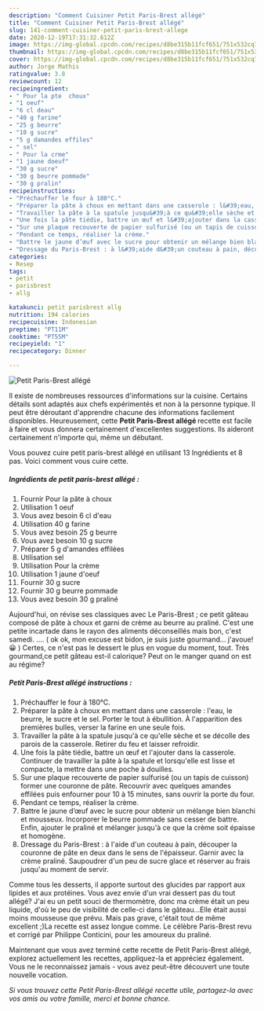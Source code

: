 ```yaml
---
description: "Comment Cuisiner Petit Paris-Brest allégé"
title: "Comment Cuisiner Petit Paris-Brest allégé"
slug: 141-comment-cuisiner-petit-paris-brest-allege
date: 2020-12-19T17:31:32.612Z
image: https://img-global.cpcdn.com/recipes/d8be315b11fcf651/751x532cq70/petit-paris-brest-allege-photo-principale-de-la-recette.jpg
thumbnail: https://img-global.cpcdn.com/recipes/d8be315b11fcf651/751x532cq70/petit-paris-brest-allege-photo-principale-de-la-recette.jpg
cover: https://img-global.cpcdn.com/recipes/d8be315b11fcf651/751x532cq70/petit-paris-brest-allege-photo-principale-de-la-recette.jpg
author: Jorge Mathis
ratingvalue: 3.8
reviewcount: 12
recipeingredient:
- " Pour la pte  choux"
- "1 oeuf"
- "6 cl deau"
- "40 g farine"
- "25 g beurre"
- "10 g sucre"
- "5 g damandes effiles"
- " sel"
- " Pour la crme"
- "1 jaune doeuf"
- "30 g sucre"
- "30 g beurre pommade"
- "30 g pralin"
recipeinstructions:
- "Préchauffer le four à 180°C."
- "Préparer la pâte à choux en mettant dans une casserole : l&#39;eau, le beurre, le sucre et le sel. Porter le tout à ébullition. À l&#39;apparition des premières bulles, verser la farine en une seule fois."
- "Travailler la pâte à la spatule jusqu&#39;à ce qu&#39;elle sèche et se décolle des parois de la casserole. Retirer du feu et laisser refroidir."
- "Une fois la pâte tiédie, battre un œuf et l&#39;ajouter dans la casserole. Continuer de travailler la pâte à la spatule et lorsqu&#39;elle est lisse et compacte, la mettre dans une poche à douilles."
- "Sur une plaque recouverte de papier sulfurisé (ou un tapis de cuisson) former une couronne de pâte. Recouvrir avec quelques amandes effilées puis enfourner pour 10 à 15 minutes, sans ouvrir la porte du four."
- "Pendant ce temps, réaliser la crème."
- "Battre le jaune d’œuf avec le sucre pour obtenir un mélange bien blanchi et mousseux. Incorporer le beurre pommade sans cesser de battre. Enfin, ajouter le praliné et mélanger jusqu&#39;à ce que la crème soit épaisse et homogène."
- "Dressage du Paris-Brest : à l&#39;aide d&#39;un couteau à pain, découper la couronne de pâte en deux dans le sens de l&#39;épaisseur. Garnir avec la crème praliné. Saupoudrer d&#39;un peu de sucre glace et réserver au frais jusqu&#39;au moment de servir."
categories:
- Resep
tags:
- petit
- parisbrest
- allg

katakunci: petit parisbrest allg 
nutrition: 194 calories
recipecuisine: Indonesian
preptime: "PT11M"
cooktime: "PT55M"
recipeyield: "1"
recipecategory: Dinner

---
```



![Petit Paris-Brest allégé](https://img-global.cpcdn.com/recipes/d8be315b11fcf651/751x532cq70/petit-paris-brest-allege-photo-principale-de-la-recette.jpg)

Il existe de nombreuses ressources d'informations sur la cuisine. Certains détails sont adaptés aux chefs expérimentés et non à la personne typique. Il peut être déroutant d'apprendre chacune des informations facilement disponibles. Heureusement, cette <strong> Petit Paris-Brest allégé </strong> recette est facile à faire et vous donnera certainement d'excellentes suggestions. Ils aideront certainement n'importe qui, même un débutant.

<!--inarticleads1-->

Vous pouvez cuire petit paris-brest allégé en utilisant 13 Ingrédients et 8 pas. Voici comment vous cuire cette.

##### Ingrédients de petit paris-brest allégé :

1. Fournir  Pour la pâte à choux
1. Utilisation 1 oeuf
1. Vous avez besoin 6 cl d&#39;eau
1. Utilisation 40 g farine
1. Vous avez besoin 25 g beurre
1. Vous avez besoin 10 g sucre
1. Préparer 5 g d&#39;amandes effilées
1. Utilisation  sel
1. Utilisation  Pour la crème
1. Utilisation 1 jaune d&#39;oeuf
1. Fournir 30 g sucre
1. Fournir 30 g beurre pommade
1. Vous avez besoin 30 g praliné


Aujourd&#39;hui, on révise ses classiques avec Le Paris-Brest ; ce petit gâteau composé de pâte à choux et garni de crème au beurre au praliné. C&#39;est une petite incartade dans le rayon des aliments déconseillés mais bon, c&#39;est samedi. …. ( ok ok, mon excuse est bidon, je suis juste gourmand… j&#39;avoue! 😀 ) Certes, ce n&#39;est pas le dessert le plus en vogue du moment, tout. Très gourmand,ce petit gâteau est-il calorique? Peut on le manger quand on est au régime? 

<!--inarticleads2-->

##### Petit Paris-Brest allégé instructions :

1. Préchauffer le four à 180°C.
1. Préparer la pâte à choux en mettant dans une casserole : l&#39;eau, le beurre, le sucre et le sel. Porter le tout à ébullition. À l&#39;apparition des premières bulles, verser la farine en une seule fois.
1. Travailler la pâte à la spatule jusqu&#39;à ce qu&#39;elle sèche et se décolle des parois de la casserole. Retirer du feu et laisser refroidir.
1. Une fois la pâte tiédie, battre un œuf et l&#39;ajouter dans la casserole. Continuer de travailler la pâte à la spatule et lorsqu&#39;elle est lisse et compacte, la mettre dans une poche à douilles.
1. Sur une plaque recouverte de papier sulfurisé (ou un tapis de cuisson) former une couronne de pâte. Recouvrir avec quelques amandes effilées puis enfourner pour 10 à 15 minutes, sans ouvrir la porte du four.
1. Pendant ce temps, réaliser la crème.
1. Battre le jaune d’œuf avec le sucre pour obtenir un mélange bien blanchi et mousseux. Incorporer le beurre pommade sans cesser de battre. Enfin, ajouter le praliné et mélanger jusqu&#39;à ce que la crème soit épaisse et homogène.
1. Dressage du Paris-Brest : à l&#39;aide d&#39;un couteau à pain, découper la couronne de pâte en deux dans le sens de l&#39;épaisseur. Garnir avec la crème praliné. Saupoudrer d&#39;un peu de sucre glace et réserver au frais jusqu&#39;au moment de servir.


Comme tous les desserts, il apporte surtout des glucides par rapport aux lipides et aux protéines. Vous avez envie d&#39;un vrai dessert pas du tout allégé? J&#39;ai eu un petit souci de thermomètre, donc ma crème était un peu liquide, d&#39;où le peu de visibilité de celle-ci dans le gâteau…Elle était aussi moins mousseuse que prévu. Mais pas grave, c&#39;était tout de même excellent ;)La recette est assez longue comme. Le célèbre Paris-Brest revu et corrigé par Philippe Conticini, pour les amoureux du praliné. 

<!--inarticleads1-->

<p>
Maintenant que vous avez terminé cette recette de Petit Paris-Brest allégé, explorez actuellement les recettes, appliquez-la et appréciez également. Vous ne le reconnaissez jamais - vous avez peut-être découvert une toute nouvelle vocation.
</p>

<p>
<i>Si vous trouvez cette Petit Paris-Brest allégé recette utile, partagez-la avec vos amis ou votre famille, merci et bonne chance.</i>
</p>
